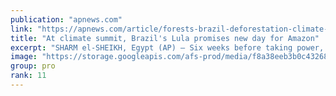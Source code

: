 ```yaml
---
publication: "apnews.com"
link: "https://apnews.com/article/forests-brazil-deforestation-climate-and-environment-782a100c87cb6cd83c949b2d106cc926"
title: "At climate summit, Brazil's Lula promises new day for Amazon"
excerpt: "SHARM el-SHEIKH, Egypt (AP) — Six weeks before taking power, Brazilian President-elect Luiz Inácio Lula da Silva on Wednesday told cheering crowds at the U.N. climate conference that he would crack do"
image: "https://storage.googleapis.com/afs-prod/media/f8a38eeb3b0c432683e70296d55f5962/3000.jpeg"
group: pro
rank: 11
---
```

